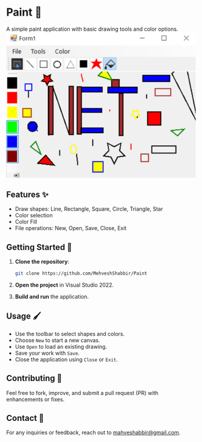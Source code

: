 
# Paint 🎨

A simple paint application with basic drawing tools and color options.
![Output Window](Output_Form.png)


## Features ✨
- Draw shapes: Line, Rectangle, Square, Circle, Triangle, Star
- Color selection
- Color Fill
- File operations: New, Open, Save, Close, Exit

## Getting Started 🚀

1. **Clone the repository**:
   ```bash
   git clone https://github.com/MehveshShabbir/Paint
   ```

2. **Open the project** in Visual Studio 2022.

3. **Build and run** the application.

## Usage 🖌️

- Use the toolbar to select shapes and colors.
- Choose `New` to start a new canvas.
- Use `Open` to load an existing drawing.
- Save your work with `Save`.
- Close the application using `Close` or `Exit`.

## Contributing 🤝

Feel free to fork, improve, and submit a pull request (PR) with enhancements or fixes.

## Contact 📧

For any inquiries or feedback, reach out to [mahveshabbir@gmail.com](mailto:mahveshabbir@gmail.com).

